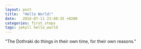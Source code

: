 ```yaml
---
layout: post
title:  "Hello World!"
date:   2016-07-11 23:40:35 +0200
categories: first_steps
tags: jekyll hello_world
---
```


"The Dothraki do things
 in their own time, for
 their own reasons."

